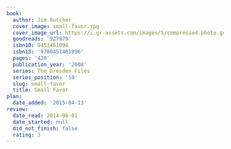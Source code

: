 ```yaml
---
book:
  author: Jim Butcher
  cover_image: small-favor.jpg
  cover_image_url: https://i.gr-assets.com/images/S/compressed.photo.goodreads.com/books/1298085176l/927979._SX98_.jpg
  goodreads: '927979'
  isbn10: 0451461894
  isbn13: '9780451461896'
  pages: '420'
  publication_year: '2008'
  series: The Dresden Files
  series_position: '10'
  slug: small-favor
  title: Small Favor
plan:
  date_added: '2015-04-13'
review:
  date_read: 2014-08-01
  date_started: null
  did_not_finish: false
  rating: 3
---
```

